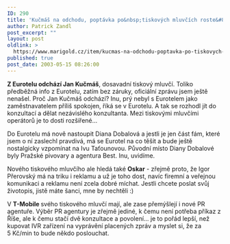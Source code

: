 ```yaml
---
ID: 290
title: 'Kučmáš na odchodu, poptávka po&nbsp;tiskových mluvčích roste&#8230;'
author: Patrick Zandl
post_excerpt: ""
layout: post
oldlink: >
  https://www.marigold.cz/item/kucmas-na-odchodu-poptavka-po-tiskovych-mluvcich-roste
published: true
post_date: 2003-05-15 08:26:00
---
```

<p>
<STRONG>Z Eurotelu odchází Jan Kučmáš</STRONG>, dosavadní tiskový mluvčí. Toliko předběžná info z Eurotelu, zatím bez záruky, oficiální zprávu jsem ještě nenašel. Proč Jan Kučmáš odchází? Inu, prý nebyl s Eurotelem jako zaměstnavatelem příliš spokojen, říká se v Eurotelu. A tak se rozhodl jít do konzultací a dělat nezávislého konzultanta. Mezi tiskovými mluvčími operátorů je to dosti rozšířené...</p>

<p>
Do Eurotelu má nově nastoupit Diana Dobalová a jestli je jen část fám, které jsem o ní zaslechl pravdivá, má se Eurotel na co těšit a bude ještě nostalgicky vzpomínat na Ivu Taťounovou. Původní místo Diany Dobalové byly Pražské pivovary a agentura Best. Inu, uvidíme. </p>

<p>
Nového tiskového mluvčího ale hledá také <STRONG>Oskar</STRONG> - zřejmě proto, že Igor Přerovský má na triku i reklamu a už je toho dost, navíc firemní a veřejnou komunikaci a reklamu není zcela dobré míchat. Jestli chcete poslat svůj životopis, jistě máte šanci, mne by nechtěli :)</p>

<p>
V <STRONG>T-Mobile </STRONG>svého tiskového mluvčí mají, ale zase přemýšlejí i nové PR agentuře. Výběr PR agentury je zřejmě jediné, k čemu není potřeba příkaz z Říše, ale k čemu stačí dvě konzultace a povolení... je to pořád lepší, než kupovat IVR zařízení na vyprávění placených zpráv a myslet si, že za 5&#160;Kč/min to bude někdo poslouchat. </p>
